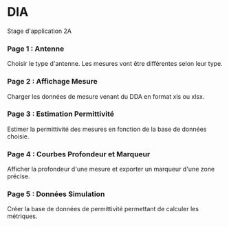 # DIA
Stage d'application 2A

### Page 1 : Antenne
Choisir le type d'antenne. Les mesures vont être différentes selon leur type.

### Page 2 : Affichage Mesure
Charger les données de mesure venant du DDA en format xls ou xlsx.

### Page 3 : Estimation Permittivité
Estimer la permittivité des mesures en fonction de la base de données choisie.

### Page 4 : Courbes Profondeur et Marqueur
Afficher la profondeur d'une mesure et exporter un marqueur d'une zone précise.

### Page 5 : Données Simulation
Créer la base de données de permittivité permettant de calculer les métriques.
